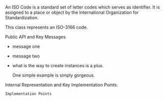 An ISO Code is a standard set of letter codes which serves as identifier. It is assigned  to a place or object by the International Organization for Standardization.

This class represents an ISO-3166 code.

Public API and Key Messages

- message one   
- message two 
- what is the way to create instances is a plus.

   One simple example is simply gorgeous.
 
Internal Representation and Key Implementation Points.


    Implementation Points